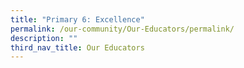 ```yaml
---
title: "Primary 6: Excellence"
permalink: /our-community/Our-Educators/permalink/
description: ""
third_nav_title: Our Educators
---
```

